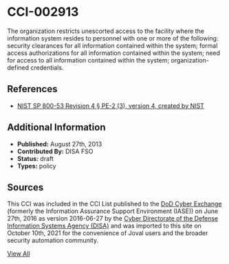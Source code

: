 # CCI-002913

The organization restricts unescorted access to the facility where the information system resides to personnel with one or more of the following: security clearances for all information contained within the system; formal access authorizations for all information contained within the system; need for access to all information contained within the system; organization-defined credentials.

## References ##

* [NIST SP 800-53 Revision 4 § PE-2 (3), version 4, created by NIST](http://csrc.nist.gov/publications/PubsSPs.html)


## Additional Information ##

* **Published:** August 27th, 2013
* **Contributed By:** DISA FSO
* **Status:** draft
* **Types:** policy

## Sources ##

This CCI was included in the CCI List published to the [DoD Cyber Exchange](https://public.cyber.mil/stigs/cci/)
(formerly the Information Assurance Support Environment (IASE)) on June 27th, 2016 as version
2016-06-27 by the [Cyber Directorate of the Defense Information Systems Agency (DISA)](https://public.cyber.mil/about-cyber/)
and was imported to this site on October 10th, 2021 for the convenience of Joval users and the broader
security automation community.

[View All](../README.md)
